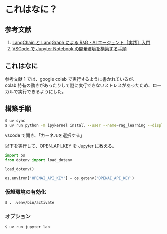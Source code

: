 # これはなに？

## 参考文献

1. [LangChain と LangGraph による RAG・AI エージェント［実践］入門](https://amzn.asia/d/abnDoNd)
2. [VSCode で Jupyter Notebook の開発環境を構築する手順](https://zenn.dev/torakm/articles/55b16afb0a3941#6.-vscode-で-jupyter-notebook-を開く)

## これはなに

参考文献 1 では、google colab で実行するように書かれているが、  
colab 特有の動きがあったりして謎に実行できないストレスがあったため、ローカルで実行できるようにした。

## 構築手順

```zsh
$ uv sync
$ uv run python -m ipykernel install --user --name=rag_learning --display-name "Python (rag_learning)
```

vscode で開き、「カーネルを選択する」

以下を実行して、OPEN_API_KEY を Jupyter に教える。

```python
import os
from dotenv import load_dotenv

load_dotenv()

os.environ['OPENAI_API_KEY'] = os.getenv('OPENAI_API_KEY')
```

### 仮想環境の有効化

```zsh
$ . .venv/bin/activate
```

### オプション

```zsh
$ uv run jupyter lab
```
